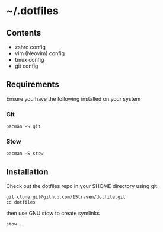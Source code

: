 # ~/.dotfiles

## Contents
- zshrc config
- vim (Neovim) config
- tmux config
- git config

## Requirements

Ensure you have the following installed on your system

### Git

```
pacman -S git
```

### Stow

```
pacman -S stow
```

## Installation
Check out the dotfiles repo in your $HOME directory using git

```
git clone git@github.com/15traven/dotfile.git
cd dotfiles
```

then use GNU stow to create symlinks

```
stow .
```
